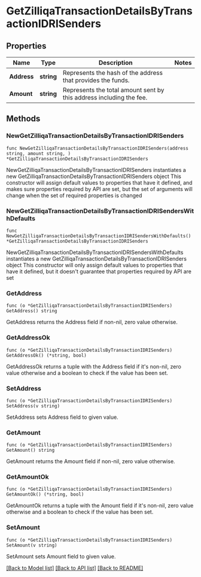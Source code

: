 # GetZilliqaTransactionDetailsByTransactionIDRISenders

## Properties

Name | Type | Description | Notes
------------ | ------------- | ------------- | -------------
**Address** | **string** | Represents the hash of the address that provides the funds. | 
**Amount** | **string** | Represents the total amount sent by this address including the fee. | 

## Methods

### NewGetZilliqaTransactionDetailsByTransactionIDRISenders

`func NewGetZilliqaTransactionDetailsByTransactionIDRISenders(address string, amount string, ) *GetZilliqaTransactionDetailsByTransactionIDRISenders`

NewGetZilliqaTransactionDetailsByTransactionIDRISenders instantiates a new GetZilliqaTransactionDetailsByTransactionIDRISenders object
This constructor will assign default values to properties that have it defined,
and makes sure properties required by API are set, but the set of arguments
will change when the set of required properties is changed

### NewGetZilliqaTransactionDetailsByTransactionIDRISendersWithDefaults

`func NewGetZilliqaTransactionDetailsByTransactionIDRISendersWithDefaults() *GetZilliqaTransactionDetailsByTransactionIDRISenders`

NewGetZilliqaTransactionDetailsByTransactionIDRISendersWithDefaults instantiates a new GetZilliqaTransactionDetailsByTransactionIDRISenders object
This constructor will only assign default values to properties that have it defined,
but it doesn't guarantee that properties required by API are set

### GetAddress

`func (o *GetZilliqaTransactionDetailsByTransactionIDRISenders) GetAddress() string`

GetAddress returns the Address field if non-nil, zero value otherwise.

### GetAddressOk

`func (o *GetZilliqaTransactionDetailsByTransactionIDRISenders) GetAddressOk() (*string, bool)`

GetAddressOk returns a tuple with the Address field if it's non-nil, zero value otherwise
and a boolean to check if the value has been set.

### SetAddress

`func (o *GetZilliqaTransactionDetailsByTransactionIDRISenders) SetAddress(v string)`

SetAddress sets Address field to given value.


### GetAmount

`func (o *GetZilliqaTransactionDetailsByTransactionIDRISenders) GetAmount() string`

GetAmount returns the Amount field if non-nil, zero value otherwise.

### GetAmountOk

`func (o *GetZilliqaTransactionDetailsByTransactionIDRISenders) GetAmountOk() (*string, bool)`

GetAmountOk returns a tuple with the Amount field if it's non-nil, zero value otherwise
and a boolean to check if the value has been set.

### SetAmount

`func (o *GetZilliqaTransactionDetailsByTransactionIDRISenders) SetAmount(v string)`

SetAmount sets Amount field to given value.



[[Back to Model list]](../README.md#documentation-for-models) [[Back to API list]](../README.md#documentation-for-api-endpoints) [[Back to README]](../README.md)


